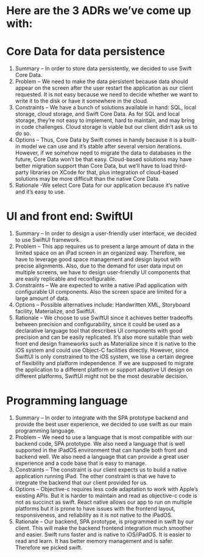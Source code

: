 # Here are the 3 ADRs we’ve come up with:

# Core Data for data persistence
1. Summary – In order to store data persistently, we decided to use Swift Core Data. 
2. Problem – We need to make the data persistent because data should appear on the screen after the user restart the application as our client requested. It is not easy because we need to decide whether we want to write it to the disk or have it somewhere in the cloud.
3. Constraints – We have a bunch of solutions available in hand: SQL, local storage, cloud storage, and Swift Core Data. As for SQL and local storage, they’re not easy to implement, hard to maintain, and may bring in code challenges. Cloud storage is viable but our client didn’t ask us to do so.
4. Options – Thus, Core Data by Swift comes in handy because it is a built-in model we can use and it’s stable after several version iterations. However, if we somehow need to migrate the data to databases in the future, Core Data won’t be that easy. Cloud-based solutions may have better migration support than Core Data, but we’ll have to load third-party libraries on XCode for that, plus integration of cloud-based solutions may be more difficult than the native Core Data.
5. Rationale -We select Core Data for our application because it’s native and it’s easy to use.

# UI and front end: SwiftUI
1. Summary – In order to design a user-friendly user interface, we decided to use SwiftUI framework.
2. Problem – This app requires us to present a large amount of data in the limited space on an iPad screen in an organized way. Therefore, we have to leverage good space management and design layout with precise alignments. Also, due to the demand for user data input on multiple screens, we have to design user-friendly UI components that are easily replicable and reconfigurable. 
3. Constraints – We are expected to write a native iPad application with configurable  UI components. Also the screen space are limited for a large amount of data.
4. Options – Possible alternatives include: Handwritten XML, Storyboard facility, Materialize, and SwiftUI.
5. Rationale – We choose to use SwiftUI since it achieves better tradeoffs between precision and configurability, since it could be used as a declarative language tool that describes UI components with good precision and can be easily replicated. It’s also more suitable than web front end design frameworks such as Materialize since it is native to the iOS system and could use Object-C facilities directly. However, since SwiftUI is only constrained to the iOS system, we lose a certain degree of flexibility and platform independence. If we are supposed to migrate the application to a different platform or support adaptive UI design on different platforms, SwiftUI might not be the most desirable decision.

# Programming language
1. Summary – In order to integrate with the SPA prototype backend and provide the best user experience, we decided to use swift as our main programming language.
2. Problem – We need to use a language that is most compatible with our backend code, SPA prototype. We also need a language that is well supported in the iPadOS environment that can handle both front and backend well. We also need a language that can provide a great user experience and a code base that is easy to manage.
3. Constraints – The constraint is our client expects us to build a native application running iPad. The other constraint is that we have to integrate the backend that our client provided for us.
4. Options – Objective-c requires less code adaptation to work with Apple’s existing APIs. But it is harder to maintain and read as objective-c code is not as succinct as swift. React native allows our app to run on multiple platforms but it is prone to have issues with the frontend layout, responsiveness, and reliability as it is not native to the iPadOS.
5. Rationale – Our backend, SPA prototype, is programmed in swift by our client. This will make the backend frontend integration much smoother and easier. Swift runs faster and is native to iOS/iPadOS. It is easier to read and learn. It has better memory management and is safer. Therefore we picked swift.

